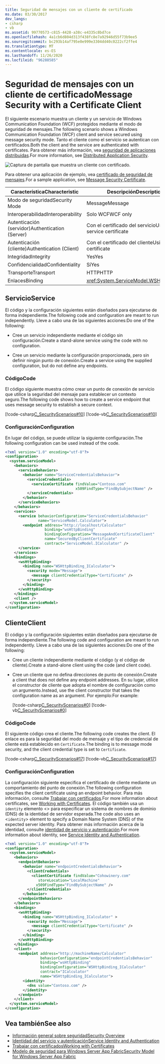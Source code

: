 ```yaml
---
title: Seguridad de mensajes con un cliente de certificado
ms.date: 03/30/2017
dev_langs:
- csharp
- vb
ms.assetid: 99770573-c815-4428-a38c-e4335c8bd7ce
ms.openlocfilehash: 4a1cb6d804d313f438fc8e7a92946d55f73b9ee5
ms.sourcegitcommit: bc293b14af795e0e999e3304dd40c0222cf2ffe4
ms.translationtype: MT
ms.contentlocale: es-ES
ms.lasthandoff: 11/26/2020
ms.locfileid: "96288585"
---
```

# <a name="message-security-with-a-certificate-client"></a><span data-ttu-id="27261-102">Seguridad de mensajes con un cliente de certificado</span><span class="sxs-lookup"><span data-stu-id="27261-102">Message Security with a Certificate Client</span></span>

<span data-ttu-id="27261-103">El siguiente escenario muestra un cliente y un servicio de Windows Communication Foundation (WCF) protegidos mediante el modo de seguridad de mensajes.</span><span class="sxs-lookup"><span data-stu-id="27261-103">The following scenario shows a Windows Communication Foundation (WCF) client and service secured using message security mode.</span></span> <span data-ttu-id="27261-104">Tanto el cliente como el servicio se autentican con certificados.</span><span class="sxs-lookup"><span data-stu-id="27261-104">Both the client and the service are authenticated with certificates.</span></span> <span data-ttu-id="27261-105">Para obtener más información, vea [seguridad de aplicaciones distribuidas](distributed-application-security.md).</span><span class="sxs-lookup"><span data-stu-id="27261-105">For more information, see [Distributed Application Security](distributed-application-security.md).</span></span>

 ![Captura de pantalla que muestra un cliente con certificado.](./media/message-security-with-a-certificate-client/client-with-certificate.gif)  
  
 <span data-ttu-id="27261-107">Para obtener una aplicación de ejemplo, vea [certificado de seguridad de mensajes](../samples/message-security-certificate.md).</span><span class="sxs-lookup"><span data-stu-id="27261-107">For a sample application, see [Message Security Certificate](../samples/message-security-certificate.md).</span></span>  

|<span data-ttu-id="27261-108">Característica</span><span class="sxs-lookup"><span data-stu-id="27261-108">Characteristic</span></span>|<span data-ttu-id="27261-109">Descripción</span><span class="sxs-lookup"><span data-stu-id="27261-109">Description</span></span>|  
|--------------------|-----------------|  
|<span data-ttu-id="27261-110">Modo de seguridad</span><span class="sxs-lookup"><span data-stu-id="27261-110">Security Mode</span></span>|<span data-ttu-id="27261-111">Message</span><span class="sxs-lookup"><span data-stu-id="27261-111">Message</span></span>|  
|<span data-ttu-id="27261-112">Interoperabilidad</span><span class="sxs-lookup"><span data-stu-id="27261-112">Interoperability</span></span>|<span data-ttu-id="27261-113">Solo WCF</span><span class="sxs-lookup"><span data-stu-id="27261-113">WCF only</span></span>|  
|<span data-ttu-id="27261-114">Autenticación (servidor)</span><span class="sxs-lookup"><span data-stu-id="27261-114">Authentication (Server)</span></span>|<span data-ttu-id="27261-115">Con el certificado del servicio</span><span class="sxs-lookup"><span data-stu-id="27261-115">Using service certificate</span></span>|  
|<span data-ttu-id="27261-116">Autenticación (cliente)</span><span class="sxs-lookup"><span data-stu-id="27261-116">Authentication (Client)</span></span>|<span data-ttu-id="27261-117">Con el certificado del cliente</span><span class="sxs-lookup"><span data-stu-id="27261-117">Using client certificate</span></span>|  
|<span data-ttu-id="27261-118">Integridad</span><span class="sxs-lookup"><span data-stu-id="27261-118">Integrity</span></span>|<span data-ttu-id="27261-119">Yes</span><span class="sxs-lookup"><span data-stu-id="27261-119">Yes</span></span>|  
|<span data-ttu-id="27261-120">Confidencialidad</span><span class="sxs-lookup"><span data-stu-id="27261-120">Confidentiality</span></span>|<span data-ttu-id="27261-121">Sí</span><span class="sxs-lookup"><span data-stu-id="27261-121">Yes</span></span>|  
|<span data-ttu-id="27261-122">Transporte</span><span class="sxs-lookup"><span data-stu-id="27261-122">Transport</span></span>|<span data-ttu-id="27261-123">HTTP</span><span class="sxs-lookup"><span data-stu-id="27261-123">HTTP</span></span>|  
|<span data-ttu-id="27261-124">Enlaces</span><span class="sxs-lookup"><span data-stu-id="27261-124">Binding</span></span>|<xref:System.ServiceModel.WSHttpBinding>|  
  
## <a name="service"></a><span data-ttu-id="27261-125">Servicio</span><span class="sxs-lookup"><span data-stu-id="27261-125">Service</span></span>  

 <span data-ttu-id="27261-126">El código y la configuración siguientes están diseñados para ejecutarse de forma independiente.</span><span class="sxs-lookup"><span data-stu-id="27261-126">The following code and configuration are meant to run independently.</span></span> <span data-ttu-id="27261-127">Lleve a cabo una de las siguientes acciones:</span><span class="sxs-lookup"><span data-stu-id="27261-127">Do one of the following:</span></span>  
  
- <span data-ttu-id="27261-128">Cree un servicio independiente mediante el código sin configuración.</span><span class="sxs-lookup"><span data-stu-id="27261-128">Create a stand-alone service using the code with no configuration.</span></span>  
  
- <span data-ttu-id="27261-129">Cree un servicio mediante la configuración proporcionada, pero sin definir ningún punto de conexión.</span><span class="sxs-lookup"><span data-stu-id="27261-129">Create a service using the supplied configuration, but do not define any endpoints.</span></span>  
  
### <a name="code"></a><span data-ttu-id="27261-130">Código</span><span class="sxs-lookup"><span data-stu-id="27261-130">Code</span></span>  

 <span data-ttu-id="27261-131">El código siguiente muestra cómo crear un punto de conexión de servicio que utilice la seguridad del mensaje para establecer un contexto seguro.</span><span class="sxs-lookup"><span data-stu-id="27261-131">The following code shows how to create a service endpoint that uses message security to establish a secure context.</span></span>  
  
 [!code-csharp[C_SecurityScenarios#10](../../../../samples/snippets/csharp/VS_Snippets_CFX/c_securityscenarios/cs/source.cs#10)]
 [!code-vb[C_SecurityScenarios#10](../../../../samples/snippets/visualbasic/VS_Snippets_CFX/c_securityscenarios/vb/source.vb#10)]  
  
### <a name="configuration"></a><span data-ttu-id="27261-132">Configuración</span><span class="sxs-lookup"><span data-stu-id="27261-132">Configuration</span></span>  

 <span data-ttu-id="27261-133">En lugar del código, se puede utilizar la siguiente configuración.</span><span class="sxs-lookup"><span data-stu-id="27261-133">The following configuration can be used instead of the code.</span></span>  
  
```xml  
<?xml version="1.0" encoding="utf-8"?>  
<configuration>  
  <system.serviceModel>  
    <behaviors>  
      <serviceBehaviors>  
        <behavior name="ServiceCredentialsBehavior">  
          <serviceCredentials>  
            <serviceCertificate findValue="Contoso.com"  
                                x509FindType="FindBySubjectName" />  
          </serviceCredentials>  
        </behavior>  
      </serviceBehaviors>  
    </behaviors>  
    <services>  
      <service behaviorConfiguration="ServiceCredentialsBehavior"
               name="ServiceModel.Calculator">  
        <endpoint address="http://localhost/Calculator"
                  binding="wsHttpBinding"  
                  bindingConfiguration="MessageAndCertificateClient"
                  name="SecuredByClientCertificate"  
                  contract="ServiceModel.ICalculator" />  
      </service>  
    </services>  
    <bindings>  
      <wsHttpBinding>  
        <binding name="WSHttpBinding_ICalculator">  
          <security mode="Message">  
            <message clientCredentialType="Certificate" />  
          </security>  
        </binding>  
      </wsHttpBinding>  
    </bindings>  
    <client />  
  </system.serviceModel>  
</configuration>  
```  
  
## <a name="client"></a><span data-ttu-id="27261-134">Cliente</span><span class="sxs-lookup"><span data-stu-id="27261-134">Client</span></span>  

 <span data-ttu-id="27261-135">El código y la configuración siguientes están diseñados para ejecutarse de forma independiente.</span><span class="sxs-lookup"><span data-stu-id="27261-135">The following code and configuration are meant to run independently.</span></span> <span data-ttu-id="27261-136">Lleve a cabo una de las siguientes acciones:</span><span class="sxs-lookup"><span data-stu-id="27261-136">Do one of the following:</span></span>  
  
- <span data-ttu-id="27261-137">Cree un cliente independiente mediante el código (y el código de cliente).</span><span class="sxs-lookup"><span data-stu-id="27261-137">Create a stand-alone client using the code (and client code).</span></span>  
  
- <span data-ttu-id="27261-138">Cree un cliente que no defina direcciones de punto de conexión.</span><span class="sxs-lookup"><span data-stu-id="27261-138">Create a client that does not define any endpoint addresses.</span></span> <span data-ttu-id="27261-139">En su lugar, utilice el constructor de cliente que adopta el nombre de configuración como un argumento.</span><span class="sxs-lookup"><span data-stu-id="27261-139">Instead, use the client constructor that takes the configuration name as an argument.</span></span> <span data-ttu-id="27261-140">Por ejemplo:</span><span class="sxs-lookup"><span data-stu-id="27261-140">For example:</span></span>  
  
     [!code-csharp[C_SecurityScenarios#0](../../../../samples/snippets/csharp/VS_Snippets_CFX/c_securityscenarios/cs/source.cs#0)]
     [!code-vb[C_SecurityScenarios#0](../../../../samples/snippets/visualbasic/VS_Snippets_CFX/c_securityscenarios/vb/source.vb#0)]  
  
### <a name="code"></a><span data-ttu-id="27261-141">Código</span><span class="sxs-lookup"><span data-stu-id="27261-141">Code</span></span>  

 <span data-ttu-id="27261-142">El siguiente código crea el cliente.</span><span class="sxs-lookup"><span data-stu-id="27261-142">The following code creates the client.</span></span> <span data-ttu-id="27261-143">El enlace es para la seguridad del modo de mensaje y el tipo de credencial de cliente está establecido en `Certificate`.</span><span class="sxs-lookup"><span data-stu-id="27261-143">The binding is to message mode security, and the client credential type is set to `Certificate`.</span></span>  
  
 [!code-csharp[C_SecurityScenarios#17](../../../../samples/snippets/csharp/VS_Snippets_CFX/c_securityscenarios/cs/source.cs#17)]
 [!code-vb[C_SecurityScenarios#17](../../../../samples/snippets/visualbasic/VS_Snippets_CFX/c_securityscenarios/vb/source.vb#17)]  
  
### <a name="configuration"></a><span data-ttu-id="27261-144">Configuración</span><span class="sxs-lookup"><span data-stu-id="27261-144">Configuration</span></span>  

 <span data-ttu-id="27261-145">La configuración siguiente especifica el certificado de cliente mediante un comportamiento del punto de conexión.</span><span class="sxs-lookup"><span data-stu-id="27261-145">The following configuration specifies the client certificate using an endpoint behavior.</span></span> <span data-ttu-id="27261-146">Para más información, consulte [Trabajar con certificados](working-with-certificates.md).</span><span class="sxs-lookup"><span data-stu-id="27261-146">For more information about certificates, see [Working with Certificates](working-with-certificates.md).</span></span> <span data-ttu-id="27261-147">El código también usa un `identity` elemento <> para especificar un sistema de nombres de dominio (DNS) de la identidad de servidor esperada.</span><span class="sxs-lookup"><span data-stu-id="27261-147">The code also uses an <`identity`> element to specify a Domain Name System (DNS) of the expected server identity.</span></span> <span data-ttu-id="27261-148">Para obtener más información acerca de la identidad, consulte [identidad de servicio y autenticación](service-identity-and-authentication.md).</span><span class="sxs-lookup"><span data-stu-id="27261-148">For more information about identity, see [Service Identity and Authentication](service-identity-and-authentication.md).</span></span>  
  
```xml  
<?xml version="1.0" encoding="utf-8"?>  
<configuration>  
  <system.serviceModel>  
    <behaviors>  
      <endpointBehaviors>  
        <behavior name="endpointCredentialsBehavior">  
          <clientCredentials>  
            <clientCertificate findValue="Cohowinery.com"
               storeLocation="LocalMachine"  
              x509FindType="FindBySubjectName" />  
          </clientCredentials>  
        </behavior>  
      </endpointBehaviors>  
    </behaviors>  
    <bindings>  
      <wsHttpBinding>  
        <binding name="WSHttpBinding_ICalculator" >  
          <security mode="Message">  
            <message clientCredentialType="Certificate" />  
          </security>  
        </binding>  
      </wsHttpBinding>  
    </bindings>  
    <client>  
      <endpoint address="http://machineName/Calculator"
                behaviorConfiguration="endpointCredentialsBehavior"  
                binding="wsHttpBinding"  
                bindingConfiguration="WSHttpBinding_ICalculator"  
                contract="ICalculator"  
                name="WSHttpBinding_ICalculator">  
        <identity>  
          <dns value="Contoso.com" />  
        </identity>  
      </endpoint>  
    </client>  
  </system.serviceModel>  
</configuration>  
```  
  
## <a name="see-also"></a><span data-ttu-id="27261-149">Vea también</span><span class="sxs-lookup"><span data-stu-id="27261-149">See also</span></span>

- [<span data-ttu-id="27261-150">Información general sobre seguridad</span><span class="sxs-lookup"><span data-stu-id="27261-150">Security Overview</span></span>](security-overview.md)
- [<span data-ttu-id="27261-151">Identidad del servicio y autenticación</span><span class="sxs-lookup"><span data-stu-id="27261-151">Service Identity and Authentication</span></span>](service-identity-and-authentication.md)
- [<span data-ttu-id="27261-152">Trabajar con certificados</span><span class="sxs-lookup"><span data-stu-id="27261-152">Working with Certificates</span></span>](working-with-certificates.md)
- <span data-ttu-id="27261-153">[Modelo de seguridad para Windows Server App Fabric](/previous-versions/appfabric/ee677202(v=azure.10))</span><span class="sxs-lookup"><span data-stu-id="27261-153">[Security Model for Windows Server App Fabric](/previous-versions/appfabric/ee677202(v=azure.10))</span></span>
